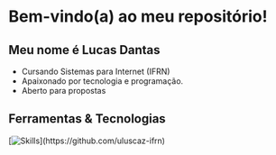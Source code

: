 
# Bem-vindo(a) ao meu repositório! 
## Meu nome é Lucas Dantas

- Cursando Sistemas para Internet (IFRN)
- Apaixonado por tecnologia e programação.
- Aberto para propostas


## Ferramentas & Tecnologias

[![Skills](https://skillicons.dev/icons?i=html,css,sass,js,ts,vue,vuetify,py,git,github,bash,linux,)](https://github.com/uluscaz-ifrn)
